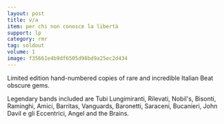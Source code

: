 ```yaml
---
layout: post
title: v/a
item: per chi non conosce la libertà
support: lp
category: rmr
tag: soldout
volume: 1
image: f35661e4b9df6505d98bd9a25ec2d434
---
```


Limited edition hand-numbered copies of rare and incredible Italian Beat obscure gems.

Legendary bands included are Tubi Lungimiranti, Rilevati, Nobil's, Bisonti, Raminghi, Amici, Barritas, Vanguards, Baronetti, Saraceni, Bucanieri, John Davil e gli Eccentrici, Angel and the Brains.

